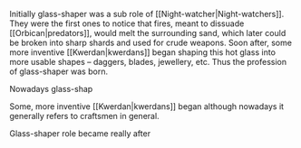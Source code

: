 Initially glass-shaper was a sub role of [[Night-watcher|Night-watchers]]. They were the first ones to notice that fires, meant to dissuade [[Orbican|predators]], would melt the surrounding sand, which later could be broken into sharp shards and used for crude weapons. Soon after, some more inventive [[Kwerdan|kwerdans]] began shaping this hot glass into more usable shapes – daggers, blades, jewellery, etc. Thus the profession of glass-shaper was born.

Nowadays glass-shap



Some, more inventive [[Kwerdan|kwerdans]] began 
although nowadays it generally refers to craftsmen in general.

Glass-shaper role became really after 